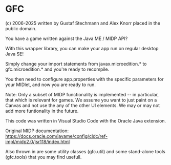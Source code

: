 GFC
===
(c) 2006-2025
written by Gustaf Stechmann and Alex Knorr 
placed in the public domain.

You have a game written against the Java ME / MIDP API?

With this wrapper library, you can make your app run on regular desktop Java SE!

Simply change your import statements from
javax.microedition.*
to
gfc.microedition.*
and you're ready to recompile.

You then need to configure app.properties with the specific parameters for your MIDlet,
and now you are ready to run.

Note: Only a subset of MIDP functionality is implemented -- in particular, that which is
relevant for games. We assume you want to just paint on a Canvas and not use the any
of the other UI elements. We may or may not add more funtionality in the future.

This code was written in Visual Studio Code with the Oracle Java extension.

Original MIDP documentation:
https://docs.oracle.com/javame/config/cldc/ref-impl/midp2.0/jsr118/index.html

Also thrown in are some utility classes (gfc.util)
and some stand-alone tools (gfc.tools) that you may find usefull.
